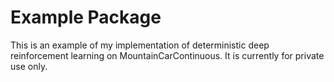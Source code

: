 # Example Package

This is an example of my implementation of deterministic deep reinforcement learning on MountainCarContinuous. It is currently for private use only. 